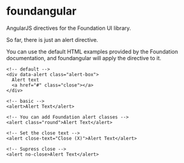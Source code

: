 foundangular
============

AngularJS directives for the Foundation UI library.

So far, there is just an alert directive.

You can use the default HTML examples provided by the Foundation documentation, and foundangular will apply the directive to it.

```
<!-- default -->
<div data-alert class="alert-box">
  Alert text
  <a href="#" class="close"></a>
</div>

<!-- basic -->
<alert>Alert Text</alert>

<!-- You can add Foundation alert classes -->
<alert class="round">Alert Text</alert>

<!-- Set the close text -->
<alert close-text="Close (X)">Alert Text</alert>

<!-- Supress close -->
<alert no-close>Alert Text</alert>
```
